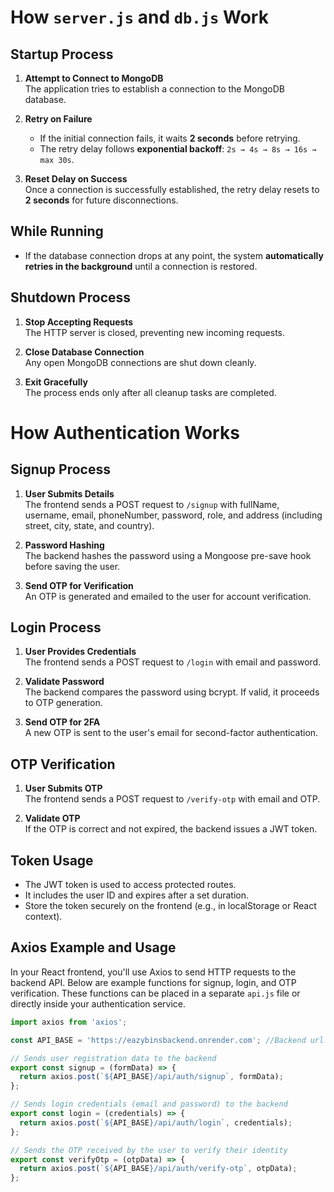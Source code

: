 # How `server.js` and `db.js` Work

## Startup Process

1. **Attempt to Connect to MongoDB**  
   The application tries to establish a connection to the MongoDB database.

2. **Retry on Failure**

   - If the initial connection fails, it waits **2 seconds** before retrying.
   - The retry delay follows **exponential backoff**: `2s → 4s → 8s → 16s → max 30s`.

3. **Reset Delay on Success**  
   Once a connection is successfully established, the retry delay resets to **2 seconds** for future disconnections.

## While Running

- If the database connection drops at any point, the system **automatically retries in the background** until a connection is restored.

## Shutdown Process

1. **Stop Accepting Requests**  
   The HTTP server is closed, preventing new incoming requests.

2. **Close Database Connection**  
   Any open MongoDB connections are shut down cleanly.

3. **Exit Gracefully**  
   The process ends only after all cleanup tasks are completed.

# How Authentication Works


## Signup Process

1. **User Submits Details**  
   The frontend sends a POST request to `/signup` with fullName, username, email, phoneNumber, password, role, and address (including street, city, state, and country).

2. **Password Hashing**  
   The backend hashes the password using a Mongoose pre-save hook before saving the user.

3. **Send OTP for Verification**  
   An OTP is generated and emailed to the user for account verification.

## Login Process

1. **User Provides Credentials**  
   The frontend sends a POST request to `/login` with email and password.

2. **Validate Password**  
   The backend compares the password using bcrypt. If valid, it proceeds to OTP generation.

3. **Send OTP for 2FA**  
   A new OTP is sent to the user's email for second-factor authentication.

## OTP Verification

1. **User Submits OTP**  
   The frontend sends a POST request to `/verify-otp` with email and OTP.

2. **Validate OTP**  
   If the OTP is correct and not expired, the backend issues a JWT token.

## Token Usage

- The JWT token is used to access protected routes.
- It includes the user ID and expires after a set duration.
- Store the token securely on the frontend (e.g., in localStorage or React context).

## Axios Example and Usage

In your React frontend, you'll use Axios to send HTTP requests to the backend API. Below are example functions for signup, login, and OTP verification. These functions can be placed in a separate `api.js` file or directly inside your authentication service.

```js
import axios from 'axios';

const API_BASE = 'https://eazybinsbackend.onrender.com'; //Backend url

// Sends user registration data to the backend
export const signup = (formData) => {
  return axios.post(`${API_BASE}/api/auth/signup`, formData);
};

// Sends login credentials (email and password) to the backend
export const login = (credentials) => {
  return axios.post(`${API_BASE}/api/auth/login`, credentials);
};

// Sends the OTP received by the user to verify their identity
export const verifyOtp = (otpData) => {
  return axios.post(`${API_BASE}/api/auth/verify-otp`, otpData);
};
